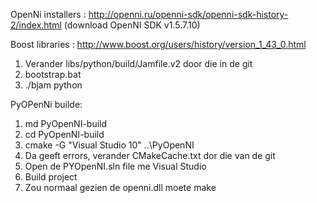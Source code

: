 OpenNi installers : http://openni.ru/openni-sdk/openni-sdk-history-2/index.html
(download OpenNI SDK v1.5.7.10)

Boost libraries : http://www.boost.org/users/history/version_1_43_0.html
 1. Verander libs/python/build/Jamfile.v2 door die in de git
 2. bootstrap.bat
 3. ./bjam python
 
PyOPenNi builde:

   1. md PyOpenNI-build
   2. cd PyOpenNI-build
   3. cmake -G "Visual Studio 10" ..\PyOpenNI
   4. Da geeft errors, verander CMakeCache.txt dor die van de git
   5. Open de PYOpenNI.sln file me Visual Studio
   6. Build project
   7. Zou normaal gezien de openni.dll moete make
